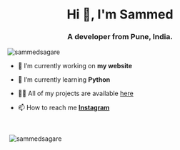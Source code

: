 <h1 align="center">Hi 👋, I'm Sammed</h1>
<h3 align="center">A developer from Pune, India.</h3>

<p align="left"> <img src="https://komarev.com/ghpvc/?username=sammedsagare&label=Profile%20views&color=0e75b6&style=flat" alt="sammedsagare" /> </p>

- 🔭 I’m currently working on **my website**

- 🌱 I’m currently learning **Python**

- 👨‍💻 All of my projects are available [here](https://github.com/sammedsagare)

- 📫 How to reach me **[Instagram](https://instagram.com/sammedsagare_)**



<br>



<p>&nbsp;<img align="center" src="https://github-readme-stats.vercel.app/api?username=sammedsagare&show_icons=true&locale=en" alt="sammedsagare" /></p>
